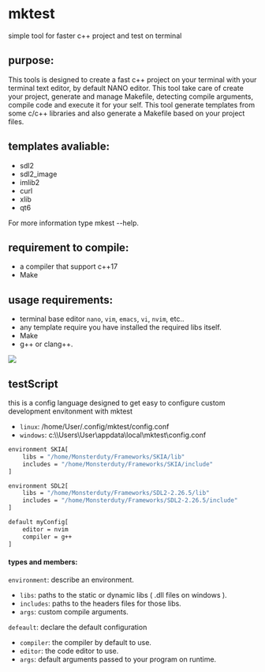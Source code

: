# mktest
simple tool for faster c++ project and test on terminal

## purpose:
This tools is designed to create a fast c++ project on your terminal with your terminal text editor, by default NANO editor.
This tool take care of create your project, generate and manage Makefile, detecting compile arguments, compile code and execute it for your self.
This tool generate templates from some c/c++ libraries and also generate a Makefile based on your project files.

## templates avaliable:
- sdl2
- sdl2_image
- imlib2
- curl
- xlib
- qt6

For more information type mkest --help.

## requirement to compile:
- a compiler that support c++17
- Make

## usage requirements:
- terminal base editor `nano`, `vim`, `emacs`, `vi`, `nvim`, etc..
- any template require you have installed the required libs itself.
- Make
- g++ or clang++.

![](https://i.ibb.co/R3NnhGq/mktest-Terminal-Example.png)

## testScript
this is a config language designed to get easy to configure custom development envitonment with mktest
- `linux`: /home/User/.config/mktest/config.conf
- `windows`: c:\\\Users\User\appdata\local\mktest\config.conf
```bash
environment SKIA[
	libs = "/home/Monsterduty/Frameworks/SKIA/lib"
	includes = "/home/Monsterduty/Frameworks/SKIA/include"
]

environment SDL2[
	libs = "/home/Monsterduty/Frameworks/SDL2-2.26.5/lib"
	includes = "/home/Monsterduty/Frameworks/SDL2-2.26.5/include"
]

default myConfig[
	editor = nvim
	compiler = g++
]
```
#### types and members:
`environment`: describe an environment.
- `libs`: paths to the static or dynamic libs ( .dll files on windows ).
- `includes`: paths to the headers files for those libs.
- `args`: custom compile arguments.
  
`defeault`: declare the default configuration
- `compiler`: the compiler by default to use.
- `editor`: the code editor to use.
- `args`: default arguments passed to your program on runtime.
